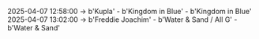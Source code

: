 2025-04-07 12:58:00 -> b'Kupla' - b'Kingdom in Blue' - b'Kingdom in Blue'
2025-04-07 13:02:00 -> b'Freddie Joachim' - b'Water & Sand / All G' - b'Water & Sand'
